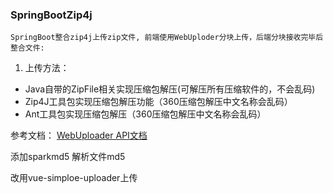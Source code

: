 ### SpringBootZip4j

`SpringBoot整合zip4j上传zip文件, 前端使用WebUploder分块上传，后端分块接收完毕后整合文件:`

1. 上传方法：
- Java自带的ZipFile相关实现压缩包解压(可解压所有压缩软件的，不会乱码)
- Zip4J工具包实现压缩包解压功能（360压缩包解压中文名称会乱码）
- Ant工具包实现压缩包解压（360压缩包解压中文名称会乱码）


参考文档：
[WebUploader API文档](http://fex.baidu.com/webuploader/doc/index.html)

添加sparkmd5 解析文件md5

改用vue-simploe-uploader上传
